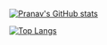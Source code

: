 [![Pranav's GitHub stats](https://github-readme-stats-gamma-ashy-92.vercel.app/api?username=pranavdulepet&show_icons=true&type=gruvbox_light&count_private=true)](https://github.com/pranavdulepet/github-readme-stats)

[![Top Langs](https://github-readme-stats.vercel.app/api/top-langs/?username=pranavdulepet&type=gruvbox_light)](https://github.com/anuraghazra/github-readme-stats)



